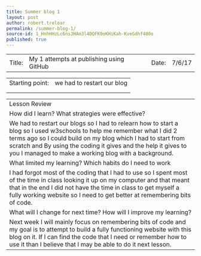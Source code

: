 ```yaml
---
title: Summer blog 1
layout: post
author: robert.treloar
permalink: /summer-blog-1/
source-id: 1_HnhHHzLc6nsJHAm3l4DQFK9oKHiKah-KveGdhf400o
published: true
---
```

<table>
  <tr>
    <td>Title:  </td>
    <td>My  1 attempts at publishing using GitHub</td>
    <td> Date:  </td>
    <td>7/6/17</td>
  </tr>
</table>


<table>
  <tr>
    <td>Starting point:</td>
    <td>we had to restart our blog</td>
  </tr>
  <tr>
    <td></td>
    <td></td>
  </tr>
  <tr>
    <td></td>
    <td></td>
  </tr>
</table>


<table>
  <tr>
    <td>Lesson Review</td>
  </tr>
  <tr>
    <td>How did I learn? What strategies were effective? </td>
  </tr>
  <tr>
    <td>We had to restart our blogs so I had to relearn how to start a blog so I used w3schools to help me remember what I did 2 terms ago so I could build on my blog which I had to start from scratch and By using the coding it gives and the help it gives to you I managed to make a working blog with a background.</td>
  </tr>
  <tr>
    <td>What limited my learning? Which habits do I need to work </td>
  </tr>
  <tr>
    <td>I had forgot most of the coding that I had to use so I spent most of the time in class looking it up on my computer and that meant that in the end I did not have the time in class to get myself a fully working website so I need to get better at remembering bits of code.</td>
  </tr>
  <tr>
    <td>What will I change for next time? How will I improve my learning?</td>
  </tr>
  <tr>
    <td>Next week I will mainly focus on remembering bits of code and my goal is to attempt to build a fully functioning website with this blog on it. If I can find the code that I need or remember how to use it than I believe that I may be able to do it next lesson.</td>
  </tr>
</table>


